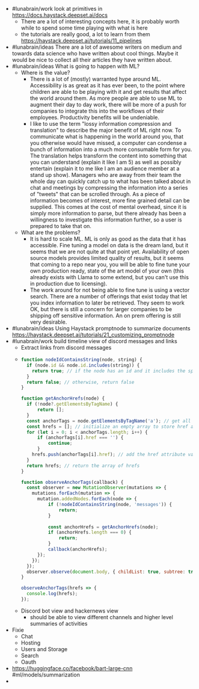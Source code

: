 - #lunabrain/work look at primitives in https://docs.haystack.deepset.ai/docs
	- There are a lot of interesting concepts here, it is probably worth while to spend some time playing with what is here
	- the tutorials are really good, a lot to learn from them https://haystack.deepset.ai/tutorials/11_pipelines
- #lunabrain/ideas There are a lot of awesome writers on medium and towards data science who have written about cool things. Maybe it would be nice to collect all their articles they have written about.
- #lunabrain/ideas What is going to happen with ML?
	- Where is the value?
		- There is a lot of (mostly) warranted hype around ML. Accessibility is as great as it has ever been, to the point where children are able to be playing with it and get results that affect the world around them. As more people are able to use ML to augment their day to day work, there will be more of a push for companies to integrate this into the workflows of their employees. Productivity benefits will be undeniable.
		- I like to use the term "lossy information compression and translation" to describe the major benefit of ML right now. To communicate what is happening in the world around you, that you otherwise would have missed, a computer can condense a bunch of information into a much more consumable form for you. The translation helps transform the content into something that you can understand (explain it like I am 5) as well as possibly entertain (explain it to me like I am an audience member at a stand up show). Managers who are away from their team the whole day can quickly catch up to what has been talked about in chat and meetings by compressing the information into a series of "tweets" that can be scrolled through. As a piece of information becomes of interest, more fine grained detail can be supplied. This comes at the cost of mental overhead, since it is simply more information to parse, but there already has been a willingness to investigate this information further, so a user is prepared to take that on.
	- What are the problems?
		- It is hard to scale ML. ML is only as good as the data that it has accessible. Fine tuning a model on data is the dream land, but it seems that we are not quite at that point yet. Availability of open source models provides limited quality of results, but it seems that coming to a repo near you, you will be able to fine tune your own production ready, state of the art model of your own (this already exists with Llama to some extend, but you can't use this in production due to licensing).
		- The work around for not being able to fine tune is using a vector search. There are a number of offerings that exist today that let you index information to later be retrieved. They seem to work OK, but there is still a concern for larger companies to be shipping off sensitive information. An on prem offering is still very desirable.
- #lunabrain/ideas Using Haystack promptnode to summarize documents https://haystack.deepset.ai/tutorials/21_customizing_promptnode
- #lunabrain/work build timeline view of discord messages and links
	- Extract links from discord messages
	- ```js
	  function nodeIdContainsString(node, string) {
	    if (node.id && node.id.includes(string)) {
	      return true; // if the node has an id and it includes the specified string, return true
	    }
	    return false; // otherwise, return false
	  }
	  
	  function getAnchorHrefs(node) {
	    if (!node?.getElementsByTagName) {
	    	return [];
	    }
	    const anchorTags = node.getElementsByTagName('a'); // get all anchor tags on the page
	    const hrefs = []; // initialize an empty array to store href attribute values
	    for (let i = 0; i < anchorTags.length; i++) {
	    	if (anchorTags[i].href === '') {
	    		continue;
	    	}
	      hrefs.push(anchorTags[i].href); // add the href attribute value to the array
	    }
	    return hrefs; // return the array of hrefs
	  }
	  
	  function observeAnchorTags(callback) {
	    const observer = new MutationObserver(mutations => {
	      mutations.forEach(mutation => {
	        mutation.addedNodes.forEach(node => {
	        	if (!nodeIdContainsString(node, 'messages')) {
	        		return;
	        	}
	        	
	        	const anchorHrefs = getAnchorHrefs(node);
	        	if (anchorHrefs.length === 0) {
	        		return;
	        	}
	        	callback(anchorHrefs);
	        });
	      });
	    });
	    observer.observe(document.body, { childList: true, subtree: true });
	  }
	  
	  observeAnchorTags(hrefs => {
	  	console.log(hrefs);
	  });
	  ```
	- Discord bot view and hackernews view
		- should be able to view different channels and higher level summaries of activities
- Fixie
	- Chat
	- Hosting
	- Users and Storage
	- Search
	- Oauth
- https://huggingface.co/facebook/bart-large-cnn #ml/models/summarization
-